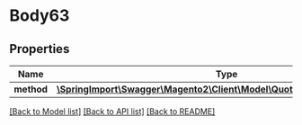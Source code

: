 # Body63

## Properties
Name | Type | Description | Notes
------------ | ------------- | ------------- | -------------
**method** | [**\SpringImport\Swagger\Magento2\Client\Model\QuoteDataPaymentInterface**](QuoteDataPaymentInterface.md) |  | 

[[Back to Model list]](../README.md#documentation-for-models) [[Back to API list]](../README.md#documentation-for-api-endpoints) [[Back to README]](../README.md)


